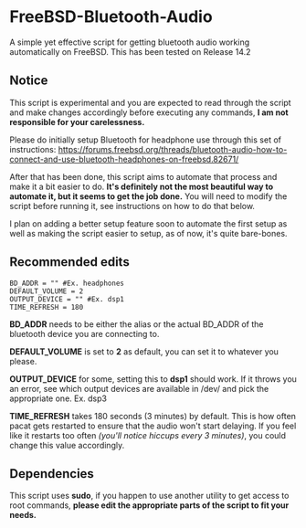 # FreeBSD-Bluetooth-Audio
A simple yet effective script for getting bluetooth audio working automatically on FreeBSD. This has been tested on Release 14.2

## Notice
This script is experimental and you are expected to read through the script and make changes accordingly before executing any commands, **I am not responsible for your carelessness.**

Please do initially setup Bluetooth for headphone use through this set of instructions:
https://forums.freebsd.org/threads/bluetooth-audio-how-to-connect-and-use-bluetooth-headphones-on-freebsd.82671/

After that has been done, this script aims to automate that process and make it a bit easier to do. **It's definitely not the most beautiful way to automate it, but it seems to get the job done.** You will need to modify the script before running it, see instructions on how to do that below.

I plan on adding a better setup feature soon to automate the first setup as well as making the script easier to setup, as of now, it's quite bare-bones.


## Recommended edits

```
BD_ADDR = "" #Ex. headphones
DEFAULT_VOLUME = 2
OUTPUT_DEVICE = "" #Ex. dsp1
TIME_REFRESH = 180
```

**BD_ADDR** needs to be either the alias or the actual BD_ADDR of the bluetooth device you are connecting to.

**DEFAULT_VOLUME** is set to **2** as default, you can set it to whatever you please.

**OUTPUT_DEVICE** for some, setting this to **dsp1** should work. If it throws you an error, see which output devices are available in /dev/ and pick the appropriate one. Ex. dsp3

**TIME_REFRESH** takes 180 seconds (3 minutes) by default. This is how often pacat gets restarted to ensure that the audio won't start delaying. If you feel like it restarts too often *(you'll notice hiccups every 3 minutes)*, you could change this value accordingly.



## Dependencies

This script uses **sudo**, if you happen to use another utility to get access to root commands, **please edit the appropriate parts of the script to fit your needs.**



